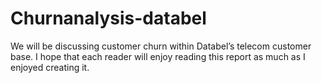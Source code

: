 # Churnanalysis-databel
 We will be discussing customer churn within Databel’s telecom customer base. I hope that each reader will enjoy reading this report as much as I enjoyed creating it.
